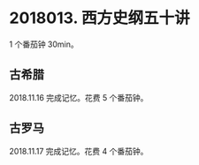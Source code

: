 # 2018013. 西方史纲五十讲
1 个番茄钟 30min。
## 古希腊

2018.11.16 完成记忆。花费 5 个番茄钟。

## 古罗马

2018.11.17 完成记忆。花费 4 个番茄钟。
